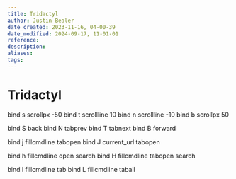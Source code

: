 ```yaml
---
title: Tridactyl
author: Justin Bealer
date_created: 2023-11-16, 04-00-39
date_modified: 2024-09-17, 11-01-01
reference: 
description: 
aliases: 
tags: 
---
```

# Tridactyl
bind s scrollpx -50
bind t scrollline 10
bind n scrollline -10
bind b scrollpx 50

bind S back
bind N tabprev
bind T tabnext
bind B forward

bind j fillcmdline tabopen
bind J current_url tabopen

bind h fillcmdline open search
bind H fillcmdline tabopen search

bind l fillcmdline tab
bind L fillcmdline taball
